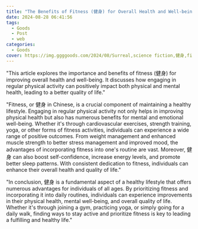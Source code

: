 ```yaml
---
title: "The Benefits of Fitness (健身) for Overall Health and Well-being"
date: 2024-08-28 06:41:56
tags:
  - Goods
  - Post
  - web
categories:
  - Goods
cover: https://img.ggggoods.com/2024/08/Surreal,science fiction,健身,fitness,technology,tech,diagrams,renderings,colors_20240830_00001_.png
---
```


"This article explores the importance and benefits of fitness (健身) for improving overall health and well-being. It discusses how engaging in regular physical activity can positively impact both physical and mental health, leading to a better quality of life."

"Fitness, or 健身 in Chinese, is a crucial component of maintaining a healthy lifestyle. Engaging in regular physical activity not only helps in improving physical health but also has numerous benefits for mental and emotional well-being. Whether it's through cardiovascular exercises, strength training, yoga, or other forms of fitness activities, individuals can experience a wide range of positive outcomes. From weight management and enhanced muscle strength to better stress management and improved mood, the advantages of incorporating fitness into one's routine are vast. Moreover, 健身 can also boost self-confidence, increase energy levels, and promote better sleep patterns. With consistent dedication to fitness, individuals can enhance their overall health and quality of life."

"In conclusion, 健身 is a fundamental aspect of a healthy lifestyle that offers numerous advantages for individuals of all ages. By prioritizing fitness and incorporating it into daily routines, individuals can experience improvements in their physical health, mental well-being, and overall quality of life. Whether it's through joining a gym, practicing yoga, or simply going for a daily walk, finding ways to stay active and prioritize fitness is key to leading a fulfilling and healthy life."
